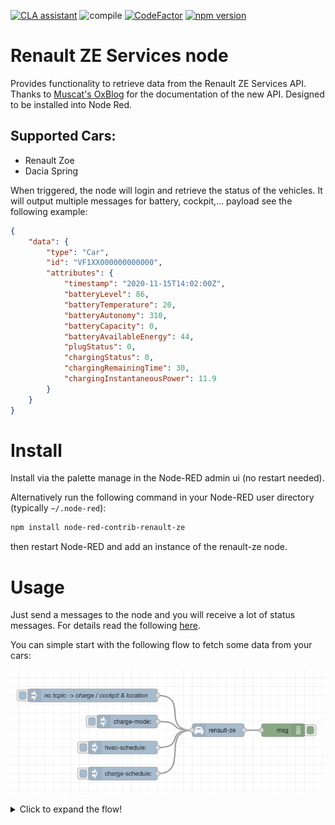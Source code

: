 [![CLA assistant](https://cla-assistant.io/readme/badge/node-red-contrib/node-red-contrib-renault-ze)](https://cla-assistant.io/node-red-contrib/node-red-contrib-renault-ze)
![compile](https://github.com/node-red-contrib/node-red-contrib-renault-ze/workflows/compile/badge.svg)
[![CodeFactor](https://www.codefactor.io/repository/github/node-red-contrib/node-red-contrib-renault-ze/badge)](https://www.codefactor.io/repository/github/node-red-contrib/node-red-contrib-renault-ze)
[![npm version](https://badge.fury.io/js/node-red-contrib-renault-ze.svg)](https://badge.fury.io/js/node-red-contrib-renault-ze)

# Renault ZE Services node

Provides functionality to retrieve data from the Renault ZE Services API. Thanks to [Muscat's OxBlog](https://muscatoxblog.blogspot.com/2019/07/delving-into-renaults-new-api.html) for the documentation of the new API.
Designed to be installed into Node Red.

## Supported Cars:

* Renault Zoe
* Dacia Spring

When triggered, the node will login and retrieve the status of the vehicles.
It will output multiple messages for battery, cockpit,... payload see the following example:

``` json
{
    "data": {
        "type": "Car",
        "id": "VF1XX000000000000",
        "attributes": {
            "timestamp": "2020-11-15T14:02:00Z",
            "batteryLevel": 86,
            "batteryTemperature": 20,
            "batteryAutonomy": 310,
            "batteryCapacity": 0,
            "batteryAvailableEnergy": 44,
            "plugStatus": 0,
            "chargingStatus": 0,
            "chargingRemainingTime": 30,
            "chargingInstantaneousPower": 11.9
        }
    }
}
```

# Install

Install via the palette manage in the Node-RED admin ui (no restart needed). 

Alternatively run the following command in your Node-RED user directory (typically `~/.node-red`):

```sh
npm install node-red-contrib-renault-ze
```

then restart Node-RED and add an instance of the renault-ze node.

# Usage

Just send a messages to the node and you will receive a lot of status messages.
For details read the following [here](docs/usage.md).

You can simple start with the following flow to fetch some data from your cars:

![simple Flow](docs/quickstart.png)

<details>
  <summary>Click to expand the flow!</summary>
<pre>
[
    {
        "id": "8d884832.0b75d8",
        "type": "renault-ze",
        "z": "35cd1e62.3f2ff2",
        "name": "",
        "x": 480,
        "y": 300,
        "wires": [
            [
                "22f4a942.cea996"
            ]
        ]
    },
    {
        "id": "b923017a.ce46",
        "type": "inject",
        "z": "35cd1e62.3f2ff2",
        "name": "no topic -> charge / cockpit & location",
        "props": [],
        "repeat": "",
        "crontab": "",
        "once": false,
        "onceDelay": 0.1,
        "topic": "",
        "x": 190,
        "y": 220,
        "wires": [
            [
                "8d884832.0b75d8"
            ]
        ]
    },
    {
        "id": "22f4a942.cea996",
        "type": "debug",
        "z": "35cd1e62.3f2ff2",
        "name": "",
        "active": true,
        "tosidebar": true,
        "console": false,
        "tostatus": false,
        "complete": "true",
        "targetType": "full",
        "statusVal": "",
        "statusType": "auto",
        "x": 630,
        "y": 300,
        "wires": []
    },
    {
        "id": "ba475199.d46a9",
        "type": "inject",
        "z": "35cd1e62.3f2ff2",
        "name": "",
        "props": [
            {
                "p": "topic",
                "vt": "str"
            }
        ],
        "repeat": "",
        "crontab": "",
        "once": false,
        "onceDelay": 0.1,
        "topic": "charge-mode",
        "x": 270,
        "y": 280,
        "wires": [
            [
                "8d884832.0b75d8"
            ]
        ]
    },
    {
        "id": "9282bcf2.18602",
        "type": "inject",
        "z": "35cd1e62.3f2ff2",
        "name": "",
        "props": [
            {
                "p": "topic",
                "vt": "str"
            }
        ],
        "repeat": "",
        "crontab": "",
        "once": false,
        "onceDelay": 0.1,
        "topic": "hvac-schedule",
        "x": 260,
        "y": 340,
        "wires": [
            [
                "8d884832.0b75d8"
            ]
        ]
    },
    {
        "id": "931c1bd0.7fa698",
        "type": "inject",
        "z": "35cd1e62.3f2ff2",
        "name": "",
        "props": [
            {
                "p": "topic",
                "vt": "str"
            }
        ],
        "repeat": "",
        "crontab": "",
        "once": false,
        "onceDelay": 0.1,
        "topic": "charge-schedule",
        "x": 260,
        "y": 400,
        "wires": [
            [
                "8d884832.0b75d8"
            ]
        ]
    }
]
</pre>
</details>

